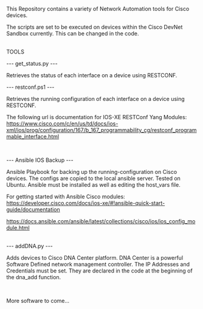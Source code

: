 This Repository contains a variety of Network Automation tools for Cisco devices.

The scripts are set to be executed on devices within the Cisco DevNet Sandbox currently. This can be changed in the code. 

<br>
TOOLS
<br>


--- get_status.py ---

Retrieves the status of each interface on a device using RESTCONF.
<br>

--- restconf.ps1 ---

Retrieves the running configuration of each interface on a device using RESTCONF.

The following url is documentation for IOS-XE RESTConf Yang Modules:
https://www.cisco.com/c/en/us/td/docs/ios-xml/ios/prog/configuration/167/b_167_programmability_cg/restconf_programmable_interface.html

<br>

--- Ansible IOS Backup ---

Ansible Playbook for backing up the running-configuration on Cisco devices.
The configs are copied to the local ansible server.
Tested on Ubuntu. Ansible must be installed as well as editing the host_vars file.

For getting started with Ansible Cisco modules:
https://developer.cisco.com/docs/ios-xe/#!ansible-quick-start-guide/documentation

https://docs.ansible.com/ansible/latest/collections/cisco/ios/ios_config_module.html

<br>
--- addDNA.py ---

Adds devices to Cisco DNA Center platform. DNA Center is a powerful Software Defined network management controller.
The IP Addresses and Credentials must be set. They are declared in the code at the beginning of the dna_add function.

<br>

More software to come...
